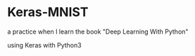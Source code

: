 # Keras-MNIST
a practice when I learn the book "Deep Learning With Python"

using Keras with Python3

